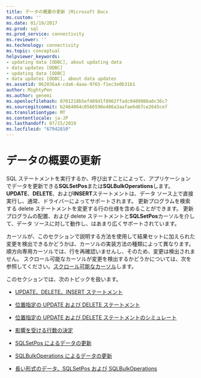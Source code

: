 ```yaml
---
title: データの概要の更新 |Microsoft Docs
ms.custom: ''
ms.date: 01/19/2017
ms.prod: sql
ms.prod_service: connectivity
ms.reviewer: ''
ms.technology: connectivity
ms.topic: conceptual
helpviewer_keywords:
- updating data [ODBC], about updating data
- data updates [ODBC]
- updating data [ODBC]
- data updates [ODBC], about data updates
ms.assetid: 062036a4-cda6-4aaa-9765-f1ec3e0b31b1
author: MightyPen
ms.author: genemi
ms.openlocfilehash: 0701218b5ef489d1f8962ffadc9409986a0c36c7
ms.sourcegitcommit: b2464064c0566590e486a3aafae6d67ce2645cef
ms.translationtype: MT
ms.contentlocale: ja-JP
ms.lasthandoff: 07/15/2019
ms.locfileid: "67942810"
---
```

# <a name="updating-data-overview"></a>データの概要の更新
SQL ステートメントを実行するか、呼び出すことによって、アプリケーションでデータを更新できる**SQLSetPos**または**SQLBulkOperations**します。 **UPDATE**、**DELETE**、および**INSERT**ステートメントは、データ ソース上で直接実行し、通常、ドライバーによってサポートされます。 更新プログラムを検索する delete ステートメントを変更する行の仕様を含めることができます。 更新プログラムの配置、および delete ステートメントと**SQLSetPos**カーソルを介して、データ ソースに対して動作し、はあまり広くサポートされています。  
  
 カーソルが、このセクションで説明する方法を使用して結果セットに加えられた変更を検出できるかどうかは、カーソルの実装方法の種類によって異なります。 順方向専用カーソルでは、行を再確認いませんし、そのため、変更は検出されません。 スクロール可能なカーソルが変更を検出するかどうかについては、次を参照してください。[スクロール可能なカーソル](../../../odbc/reference/develop-app/scrollable-cursors.md)します。  
  
 このセクションでは、次のトピックを扱います。  
  
-   [UPDATE、DELETE、INSERT ステートメント](../../../odbc/reference/develop-app/update-delete-and-insert-statements.md)  
  
-   [位置指定の UPDATE および DELETE ステートメント](../../../odbc/reference/develop-app/positioned-update-and-delete-statements.md)  
  
-   [位置指定の UPDATE および DELETE ステートメントのシミュレート](../../../odbc/reference/develop-app/simulating-positioned-update-and-delete-statements.md)  
  
-   [影響を受ける行数の決定](../../../odbc/reference/develop-app/determining-the-number-of-affected-rows.md)  
  
-   [SQLSetPos によるデータの更新](../../../odbc/reference/develop-app/updating-data-with-sqlsetpos.md)  
  
-   [SQLBulkOperations によるデータの更新](../../../odbc/reference/develop-app/updating-data-with-sqlbulkoperations.md)  
  
-   [長い形式のデータ、SQLSetPos および SQLBulkOperations](../../../odbc/reference/develop-app/long-data-and-sqlsetpos-and-sqlbulkoperations.md)
